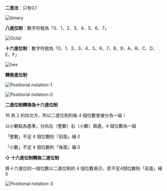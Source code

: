 **二進法**：只有0,1

![binary](https://github.com/sakana-fish-owo/coding_lesson/blob/main/hiskio/codefree/%E9%9B%BB%E8%85%A6%E7%A7%91%E5%AD%B8%EF%BC%88%E4%B8%8A%EF%BC%89/image/binary.png)

**八進位制**：數字符號為「0、1、2、3、4、5、6、7」

![Octal](https://github.com/sakana-fish-owo/coding_lesson/blob/main/hiskio/codefree/%E9%9B%BB%E8%85%A6%E7%A7%91%E5%AD%B8%EF%BC%88%E4%B8%8A%EF%BC%89/image/Octal.png)

**十六進位制**：數字符號為「0、1、2、3、4、5、6、7、8、9、A、B、C、D、E、F」

![hex](https://github.com/sakana-fish-owo/coding_lesson/blob/main/hiskio/codefree/%E9%9B%BB%E8%85%A6%E7%A7%91%E5%AD%B8%EF%BC%88%E4%B8%8A%EF%BC%89/image/hex.jpg)

**轉換進位制**

![Positional notation-1](https://github.com/sakana-fish-owo/coding_lesson/blob/main/hiskio/codefree/%E9%9B%BB%E8%85%A6%E7%A7%91%E5%AD%B8%EF%BC%88%E4%B8%8A%EF%BC%89/image/Positional%20notation-1.jpg)

![Positional notation-2](https://github.com/sakana-fish-owo/coding_lesson/blob/main/hiskio/codefree/%E9%9B%BB%E8%85%A6%E7%A7%91%E5%AD%B8%EF%BC%88%E4%B8%8A%EF%BC%89/image/Positional%20notation-2.jpg)

**二進位制轉換為十六進位制**

16 為 2 的四次方，所以二進位制的每 4 個位數會被分為一組！

以小數點為基準，分向左（整數）右（小數）兩邊，4 個位數為一組

「整數」不足 4 個位數則「前面」補 0

「小數」不足 4 個位數則「後面」補 0



**◇ 十六進位制轉換二進位制**

將十六進位的一個位數以二進位制的 4 個位數表示，若不足4個位數則「前面」補 0

![Positional notation-3](https://github.com/sakana-fish-owo/coding_lesson/blob/main/hiskio/codefree/%E9%9B%BB%E8%85%A6%E7%A7%91%E5%AD%B8%EF%BC%88%E4%B8%8A%EF%BC%89/image/Positional%20notation-3.jpg)

